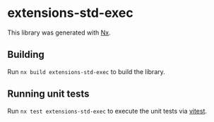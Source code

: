 <!--
SPDX-FileCopyrightText: 2023 Friedrich-Alexander-Universitat Erlangen-Nurnberg

SPDX-License-Identifier: AGPL-3.0-only
-->

# extensions-std-exec

This library was generated with [Nx](https://nx.dev).

## Building

Run `nx build extensions-std-exec` to build the library.

## Running unit tests

Run `nx test extensions-std-exec` to execute the unit tests via [vitest](https://vitest.dev).
